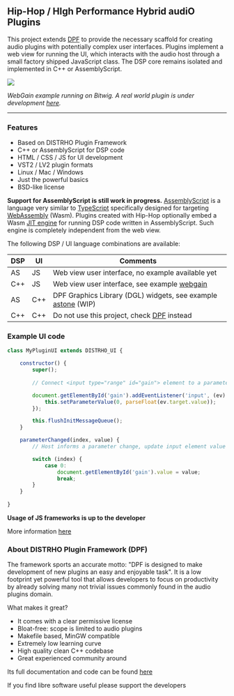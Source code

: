 Hip-Hop / HIgh Performance Hybrid audiO Plugins
-----------------------------------------------

This project extends [DPF](http://github.com/DISTRHO/DPF) to provide the
necessary scaffold for creating audio plugins with potentially complex user
interfaces. Plugins implement a web view for running the UI, which interacts
with the audio host through a small factory shipped JavaScript class. The DSP
core remains isolated and implemented in C++ or AssemblyScript.

![](https://user-images.githubusercontent.com/930494/124803158-0db54900-df59-11eb-8c69-4bb3369d54f2.png)

*WebGain example running on Bitwig. A real world plugin is under development
[here](https://github.com/lucianoiam/castello-rev).*

****

### Features

* Based on DISTRHO Plugin Framework
* C++ or AssemblyScript for DSP code
* HTML / CSS / JS for UI development
* VST2 / LV2 plugin formats
* Linux / Mac / Windows
* Just the powerful basics
* BSD-like license

__Support for AssemblyScript is still work in progress.__ [AssemblyScript](https://www.assemblyscript.org)
is a language very similar to [TypeScript](https://www.typescriptlang.org)
specifically designed for targeting [WebAssembly](https://webassembly.org) (Wasm).
Plugins created with Hip-Hop optionally embed a Wasm [JIT engine](https://github.com/wasmerio/wasmer)
for running DSP code written in AssemblyScript. Such engine is completely independent from the web view.

The following DSP / UI language combinations are available:

DSP|UI |Comments
---|---|---------------------------------------------------------------------------
AS |JS |Web view user interface, no example available yet
C++|JS |Web view user interface, see example [webgain](https://github.com/lucianoiam/hiphop/tree/master/examples/webgain)
AS |C++|DPF Graphics Library (DGL) widgets, see example [astone](https://github.com/lucianoiam/hiphop/tree/master/examples/astone) (WIP)
C++|C++|Do not use this project, check [DPF](http://github.com/DISTRHO/DPF) instead

### Example UI code

```JavaScript
class MyPluginUI extends DISTRHO_UI {

    constructor() {
        super();
    
        // Connect <input type="range" id="gain"> element to a parameter

        document.getElementById('gain').addEventListener('input', (ev) => {
            this.setParameterValue(0, parseFloat(ev.target.value));
        });

        this.flushInitMessageQueue();
    }

    parameterChanged(index, value) {
        // Host informs a parameter change, update input element value

        switch (index) {
            case 0:
                document.getElementById('gain').value = value;
                break;
        }
    }
    
}
```

**Usage of JS frameworks is up to the developer**

More information [here](https://github.com/lucianoiam/hiphop/blob/master/doc/internals.md)

### About DISTRHO Plugin Framework (DPF)

The framework sports an accurate motto: "DPF is designed to make development of
new plugins an easy and enjoyable task". It is a low footprint yet powerful tool
that allows developers to focus on productivity by already solving many not
trivial issues commonly found in the audio plugins domain.

What makes it great?

- It comes with a clear permissive license
- Bloat-free: scope is limited to audio plugins
- Makefile based, MinGW compatible
- Extremely low learning curve
- High quality clean C++ codebase
- Great experienced community around

Its full documentation and code can be found [here](https://github.com/DISTRHO/DPF)

If you find libre software useful please support the developers
